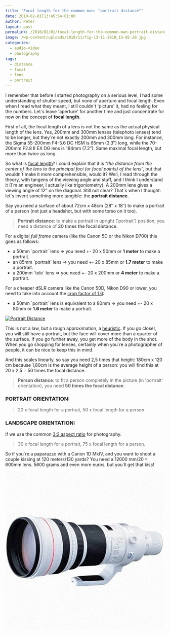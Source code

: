 ```yaml
---
title: 'Focal length for the common man: "portrait distance"'
date: 2010-02-01T13:45:54+01:00
author: Peter
layout: post
permalink: /2010/02/01/focal-length-for-the-common-man-portrait-distance/
image: /wp-content/uploads/2018/11/fig-13-11-2018_13-02-20.jpg
categories:
  - audio-video
  - photography
tags:
  - distance
  - focal
  - lens
  - portrait
---
```

I remember that before I started photography on a serious level, I had some understanding of shutter speed, but none of aperture and focal length. Even when I read what they meant, I still couldn´t 'picture' it, had no feeling for the numbers. Let´s leave 'aperture' for another time and just concentrate for now on the concept of **focal length**.

First of all, the focal length of a lens is not the same as the actual physical length of the lens. Yes, 200mm and 300mm lenses (telephoto lenses) tend to be longer, but they´re not exactly 200mm and 300mm long. For instance, the Sigma 55-200mm F4-5.6 DC HSM is 85mm (3.3&#8243;) long, while the 70-200mm F2.8 II EX DG lens is 184mm (7.2&#8243;). Same maximal focal length, but more than twice as long.

So what is [focal length](http://en.wikipedia.org/wiki/Focal_length)? I could explain that it is &#8220;_the distance from the center of the lens to the principal foci (or focal points) of the lens_&#8220;, but that wouldn´t make it more comprehensible, would it? Well, I read through the theory, with tangens of the viewing angle and stuff, and I think I understand it (I´m an engineer, I actually like trigoniometry). A 200mm lens gives a viewing angle of 12° on the diagonal. Still not clear? That´s when I thought: let´s invent something more tangible: the **portrait distance**. 

Say you need a surface of about 72cm x 48cm (28&#8243; x 18&#8243;) to make a portrait of a person (not just a headshot, but with some torso on it too).

> **Portrait distance**: to make a portrait in upright ('portrait') position, you need a distance of **20 times the focal distance**.

For a digital _full frame_ camera (like the Canon 5D or the Nikon D700) this goes as follows:

* a 50mm `portrait´ lens => you need +- 20 x 50mm or **1 meter** to make a portrait.
* an 85mm `portrait´ lens => you need +- 20 x 85mm or **1.7 meter** to make a portrait.
* a 200mm `tele´ lens => you need +- 20 x 200mm or **4 meter** to make a portrait.

For a cheaper dSLR camera like the Canon 50D, Nikon D90 or lower, you need to take into account the [crop factor of 1.6](http://digital-photography-school.com/crop-factor-explained):

  * a 50mm `portrait´ lens is equivalent to a 80mm => you need +- 20 x 80mm or **1.6 meter** to make a portrait.

[<img  src="http://farm5.static.flickr.com/4008/4309560614_5fdcaefed9.jpg" alt="Portrait Distance" width="500" height="299" />](http://www.flickr.com/photos/pforret/4309560614/ "Portrait Distance by Peter Forret, on Flickr")

This is not a law, but a rough approximation, a [heuristic](http://en.wikipedia.org/wiki/Heuristic). If you go closer, you will still have a portrait, but the face will cover more than a quarter of the surface. If you go further away, you get more of the body in the shot. When you go shopping for lenses, certainly when you´re a photographer of people, it can be nice to keep this in mind.

And this scales linearly, so say you need 2,5 times that height: 180cm x 120 cm because 1,80cm is the average height of a person: you will find this at 20 x 2,5 = 50 times the focal distance.

> **Person distance**: to fit a person completely in the picture (in 'portrait' orientation), you need **50 times the focal distance**.

### PORTRAIT ORIENTATION: 

> 20 x focal length for a portrait, 50 x focal length for a person. 

### LANDSCAPE ORIENTATION:

if we use the common [3:2 aspect ratio](https://toolstud.io/photo/aspect.php?width=6000&height=4000) for photography.

> 30 x focal length for a portrait, 75 x focal length for a person.

So if you´re a paparazzo with a Canon 1D MkIV, and you want to shoot a couple kissing at 120 meters/130 yards? You need a 12000 mm/20 = 600mm lens. 5600 grams and even more euros, but you´ll get that kiss!

![](/wp-content/uploads/2010/02/600mm.jpg)